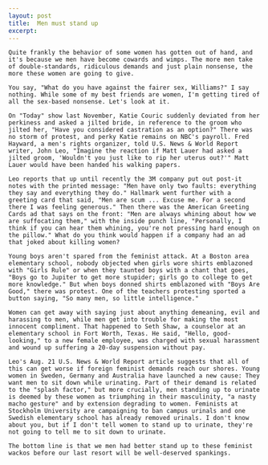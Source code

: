 ```yaml
---
layout: post
title:  Men must stand up
excerpt:
---
```




            

    

            

	Quite frankly the behavior of some women has gotten out of hand, and it's because we men have become cowards and wimps. The more men take of double-standards, ridiculous demands and just plain nonsense, the more these women are going to give. 

	You say, "What do you have against the fairer sex, Williams?" I say nothing. While some of my best friends are women, I'm getting tired of all the sex-based nonsense. Let's look at it.

	On "Today" show last November, Katie Couric suddenly deviated from her perkiness and asked a jilted bride, in reference to the groom who jilted her, "Have you considered castration as an option?" There was no storm of protest, and perky Katie remains on NBC's payroll. Fred Hayward, a men's rights organizer, told U.S. News & World Report writer, John Leo, "Imagine the reaction if Matt Lauer had asked a jilted groom, 'Wouldn't you just like to rip her uterus out?'" Matt Lauer would have been handed his walking papers.

	Leo reports that up until recently the 3M company put out post-it notes with the printed message: "Men have only two faults: everything they say and everything they do." Hallmark went further with a greeting card that said, "Men are scum ... Excuse me. For a second there I was feeling generous." Then there was the American Greeting Cards ad that says on the front: "Men are always whining about how we are suffocating them," with the inside punch line, "Personally, I think if you can hear them whining, you're not pressing hard enough on the pillow." What do you think would happen if a company had an ad that joked about killing women?

	Young boys aren't spared from the feminist attack. At a Boston area elementary school, nobody objected when girls wore shirts emblazoned with "Girls Rule" or when they taunted boys with a chant that goes, "Boys go to Jupiter to get more stupider; girls go to college to get more knowledge." But when boys donned shirts emblazoned with "Boys Are Good," there was protest. One of the teachers protesting sported a button saying, "So many men, so little intelligence."

	Women can get away with saying just about anything demeaning, evil and harassing to men, while men get into trouble for making the most innocent compliment. That happened to Seth Shaw, a counselor at an elementary school in Fort Worth, Texas. He said, "Hello, good-looking," to a new female employee, was charged with sexual harassment and wound up suffering a 20-day suspension without pay.

	Leo's Aug. 21 U.S. News & World Report article suggests that all of this can get worse if foreign feminist demands reach our shores. Young women in Sweden, Germany and Australia have launched a new cause: They want men to sit down while urinating. Part of their demand is related to the "splash factor," but more crucially, men standing up to urinate is deemed by these women as triumphing in their masculinity, "a nasty macho gesture" and by extension degrading to women. Feminists at Stockholm University are campaigning to ban campus urinals and one Swedish elementary school has already removed urinals. I don't know about you, but if I don't tell women to stand up to urinate, they're not going to tell me to sit down to urinate.

	The bottom line is that we men had better stand up to these feminist wackos before our last resort will be well-deserved spankings. 

        
